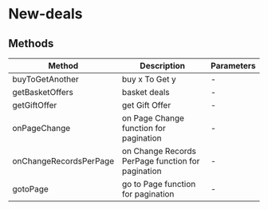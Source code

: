 # New-deals

## Methods

<!-- @vuese:New-deals:methods:start -->
|Method|Description|Parameters|
|---|---|---|
|buyToGetAnother|buy x To Get y|-|
|getBasketOffers|basket deals|-|
|getGiftOffer|get Gift Offer|-|
|onPageChange|on Page Change function for pagination|-|
|onChangeRecordsPerPage|on Change Records PerPage function for pagination|-|
|gotoPage|go to Page function for pagination|-|

<!-- @vuese:New-deals:methods:end -->


